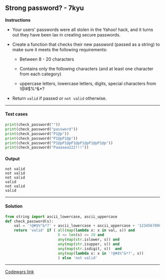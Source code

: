## Strong password? - 7kyu

**Instructions**

- Your users' passwords were all stolen in the Yahoo! hack, and it turns out they have been lax in creating secure passwords. 

- Create a function that checks their new password (passed as a string) to make sure it meets the following requirements:
    
    - Between 8 - 20 characters
    
    - Contains only the following characters (and at least one character from each category)
    
    - uppercase letters, lowercase letters, digits, special characters from !@#$%^&*?

- Return `valid` if passed or `not valid` otherwise.

---

#### Test cases

```python
print(check_password(""))
print(check_password("password"))
print(check_password("P1@p"))
print(check_password("P1@pP1@p"))
print(check_password("P1@pP1@pP1@pP1@pP1@pP1@p"))
print(check_password("Paaaaaa222!!!"))
```

#### Output 

```
not valid
not valid
not valid
valid
not valid
valid
```

---

#### Solution

```python
from string import ascii_lowercase, ascii_uppercase
def check_password(s):
    val = '!@#$%^&*?' + ascii_lowercase + ascii_uppercase + '1234567890'
    return 'valid' if ( all(map(lambda x: x in val, s)) and 
                        8 <= len(s) <= 20 and
                        any(map(str.islower, s)) and
                        any(map(str.isupper, s)) and
                        any(map(str.isdigit, s))  and
                        any(map(lambda x: x in '!@#$%^&*?', s))
                        ) else 'not valid'
```

---

[Codewars link](https://www.codewars.com/kata/57e35f1bc763b8ccce000038)
